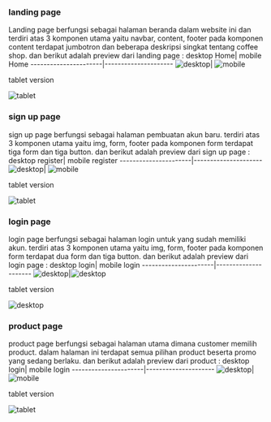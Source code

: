 ### landing page
Landing page berfungsi sebagai halaman beranda dalam website ini dan terdiri atas 3 komponen utama yaitu navbar, content, footer 
pada komponen content terdapat jumbotron dan beberapa deskripsi singkat tentang coffee shop. dan berikut adalah preview dari landing page :
desktop Home| mobile Home
----------------------|---------------------
![desktop](https://github.com/aliefabdussalam/week5/blob/main/preview/landingpage%20desktop.PNG)| ![mobile](https://github.com/aliefabdussalam/week5/blob/main/preview/landingpage%20mobile.PNG)


tablet version

![tablet](https://github.com/aliefabdussalam/week5/blob/main/preview/landingpage%20tablet.PNG)

### sign up page
sign up page berfungsi sebagai halaman pembuatan akun baru. terdiri atas 3 komponen utama yaitu img, form, footer pada komponen form terdapat tiga form dan tiga button.
dan berikut adalah preview dari sign up page :
desktop register| mobile register
----------------------|---------------------
![desktop](https://github.com/aliefabdussalam/week5/blob/main/preview/signup%20desktop.PNG)| ![mobile](https://github.com/aliefabdussalam/week5/blob/main/preview/signup%20mobile.PNG)

tablet version

![tablet](https://github.com/aliefabdussalam/week5/blob/main/preview/signup%20tablet.PNG)

### login page
login page berfungsi sebagai halaman login untuk yang sudah memiliki akun. terdiri atas 3 komponen utama yaitu img, form, footer pada komponen form terdapat dua form dan tiga button. dan berikut adalah preview dari login page :
desktop login| mobile login
----------------------|---------------------
![desktop](https://github.com/aliefabdussalam/week5/blob/main/preview/login%20desktop.PNG)|![desktop](https://github.com/aliefabdussalam/week5/blob/main/preview/login%20mobile.PNG)

tablet version

![desktop](https://github.com/aliefabdussalam/week5/blob/main/preview/login%20tablet.PNG)

### product page
product page berfungsi sebagai halaman utama dimana customer memilih product. dalam halaman ini terdapat semua pilihan product beserta promo yang sedang berlaku.
dan berikut adalah preview dari product :
desktop login| mobile login
----------------------|---------------------
![desktop](https://github.com/aliefabdussalam/week5/blob/main/preview/product%20desktop.PNG)|![mobile](https://github.com/aliefabdussalam/week5/blob/main/preview/product%20mobile.PNG)

tablet version

![tablet](https://github.com/aliefabdussalam/week5/blob/main/preview/product%20tablet.PNG)
